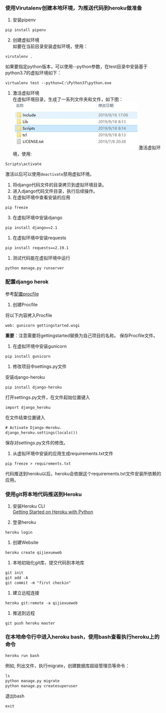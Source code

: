 ### 使用Virutalenv创建本地环境，为推送代码到heroku做准备
1. 安装pipenv
```
pip install pipenv
```
2. 创建虚拟环境  
如要在当前目录安装虚拟环境，使用：
```
virutalenv .
```
如果要指定python版本，可以使用--python参数，在test目录中安装基于python3.7的虚拟环境如下：
```
virtualenv test --python=C:\Python37\python.exe
```
1. 激活虚拟环境  
在虚拟环境目录，生成了一系列文件夹和文件，如下图：  
![虚拟环境目录](media/virtualenv.JPG)
激活虚拟环境，使用:  
```
Scripts\activate
```
激活以后可以使用`deactivate`禁用虚拟环境。
1. 将django代码文件的目录拷贝到虚拟环境目录。
1. 进入django代码文件目录，执行后续操作。
3. 在虚拟环境中查看安装的应用
```
pip freeze
```
3. 在虚拟环境中安装django
```
pip install django==2.1
```
1. 在虚拟环境中安装requests
```
pip install requests==2.19.1
```
1. 测试代码能在虚拟环境中运行
```
python manage.py runserver
```

### 配置django herok  
参考[配置procfile](https://devcenter.heroku.com/articles/django-app-configuration)

1. 创建Procfile

将以下内容拷入Procfile
```
web: gunicorn gettingstarted.wsgi 
```
**重要**：注意需要将gettingstarted替换为自己项目的名称。
保存Procfile文件。

1. 在虚拟环境中安装gunicorn
```
pip install gunicorn
```

1. 修改项目中settings.py文件

安装django-heroku
```
pip install django-heroku
```
打开settings.py文件，在文件起始位置键入
```
import django_heroku
```
在文件结束位置键入
```
# Activate Django-Heroku.
django_heroku.settings(locals())
```
保存对settings.py文件的修改。

1. 从虚拟环境中安装的应用生成requirements.txt文件 
```
pip freeze > requirements.txt
```
代码推送到heroku以后，heroku会依据这个requirements.txt文件安装所依赖的应用。


### 使用git将本地代码推送到Heroku

1. 安装Heroku CLI  
[Getting Started on Heroku with Python](https://devcenter.heroku.com/articles/getting-started-with-python#set-up)

1. 登录heroku
```
heroku login
```

1. 创建Website
```
heroku create qijiexueweb
```


1. 本地初始化git库，提交代码到本地库
```
git init
git add -A
git commit -m "first checkin"
```

1. 建立远程连接
```
heroku git:remote -a qijiexueweb
```

1. 推送到远程
```
git push heroku master
```

### 在本地命令行中进入heroku bash，使用bash查看执行heroku上的命令
```
heroku run bash
```
例如, 列出文件，执行migrate，创建数据库超级管理员等命令：
```
ls
python manage.py migrate
python manage.py createsuperuser
```

退出bash
```
exit
```


